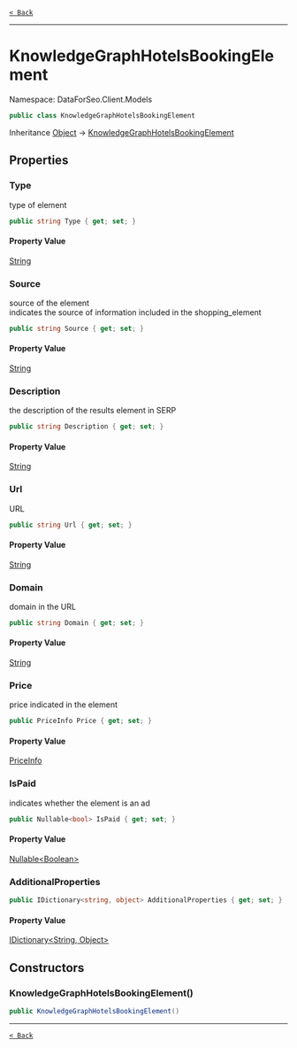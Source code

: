 [`< Back`](./)

---

# KnowledgeGraphHotelsBookingElement

Namespace: DataForSeo.Client.Models

```csharp
public class KnowledgeGraphHotelsBookingElement
```

Inheritance [Object](https://docs.microsoft.com/en-us/dotnet/api/system.object) → [KnowledgeGraphHotelsBookingElement](./dataforseo.client.models.knowledgegraphhotelsbookingelement)

## Properties

### **Type**

type of element

```csharp
public string Type { get; set; }
```

#### Property Value

[String](https://docs.microsoft.com/en-us/dotnet/api/system.string)<br>

### **Source**

source of the element
 <br>indicates the source of information included in the shopping_element

```csharp
public string Source { get; set; }
```

#### Property Value

[String](https://docs.microsoft.com/en-us/dotnet/api/system.string)<br>

### **Description**

the description of the results element in SERP

```csharp
public string Description { get; set; }
```

#### Property Value

[String](https://docs.microsoft.com/en-us/dotnet/api/system.string)<br>

### **Url**

URL

```csharp
public string Url { get; set; }
```

#### Property Value

[String](https://docs.microsoft.com/en-us/dotnet/api/system.string)<br>

### **Domain**

domain in the URL

```csharp
public string Domain { get; set; }
```

#### Property Value

[String](https://docs.microsoft.com/en-us/dotnet/api/system.string)<br>

### **Price**

price indicated in the element

```csharp
public PriceInfo Price { get; set; }
```

#### Property Value

[PriceInfo](./dataforseo.client.models.priceinfo)<br>

### **IsPaid**

indicates whether the element is an ad

```csharp
public Nullable<bool> IsPaid { get; set; }
```

#### Property Value

[Nullable&lt;Boolean&gt;](https://docs.microsoft.com/en-us/dotnet/api/system.nullable-1)<br>

### **AdditionalProperties**

```csharp
public IDictionary<string, object> AdditionalProperties { get; set; }
```

#### Property Value

[IDictionary&lt;String, Object&gt;](https://docs.microsoft.com/en-us/dotnet/api/system.collections.generic.idictionary-2)<br>

## Constructors

### **KnowledgeGraphHotelsBookingElement()**

```csharp
public KnowledgeGraphHotelsBookingElement()
```

---

[`< Back`](./)
